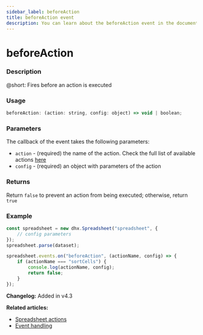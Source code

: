 ```yaml
---
sidebar_label: beforeAction
title: beforeAction event
description: You can learn about the beforeAction event in the documentation of the DHTMLX JavaScript Spreadsheet library. Browse developer guides and API reference, try out code examples and live demos, and download a free 30-day evaluation version of DHTMLX Spreadsheet.
---
```


# beforeAction

### Description

@short: Fires before an action is executed

### Usage

~~~jsx
beforeAction: (action: string, config: object) => void | boolean;
~~~

### Parameters

The callback of the event takes the following parameters:

- `action` - (required) the name of the action. Check the full list of available actions [here](api/overview/actions_overview.md#list-of-actions)
- `config` - (required) an object with parameters of the action

### Returns

Return `false` to prevent an action from being executed; otherwise, return `true`

### Example

~~~jsx {6-11}
const spreadsheet = new dhx.Spreadsheet("spreadsheet", {
    // config parameters
});
spreadsheet.parse(dataset);

spreadsheet.events.on("beforeAction", (actionName, config) => {
    if (actionName === "sortCells") {
        console.log(actionName, config);
        return false;
    }
});
~~~

**Changelog:** Added in v4.3

**Related articles:** 
- [Spreadsheet actions](api/overview/actions_overview.md) 
- [Event handling](handling_events.md) 